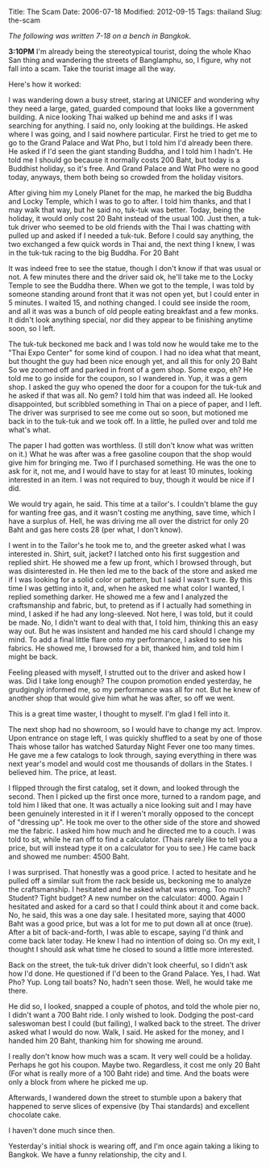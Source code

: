 Title: The Scam
Date: 2006-07-18
Modified: 2012-09-15
Tags: thailand
Slug: the-scam

<em>The following was written 7-18 on a bench in Bangkok.</em>

<strong>3:10PM</strong>
I'm already being the stereotypical tourist, doing the whole Khao San thing and wandering the streets of Banglamphu, so, I figure, why not fall into a scam. Take the tourist image all the way.

Here's how it worked:

I was wandering down a busy street, staring at UNICEF and wondering why they need a large, gated, guarded compound that looks like a government building. A nice looking Thai walked up behind me and asks if I was searching for anything. I said no, only looking at the buildings. He asked where I was going, and I said nowhere particular. First he tried to get me to go to the Grand Palace and Wat Pho, but I told him I'd already been there. He asked if I'd seen the giant standing Buddha, and I told him I hadn't. He told me I should go because it normally costs 200 Baht, but today is a Buddhist holiday, so it's free. And Grand Palace and Wat Pho were no good today, anyways, them both being so crowded from the holiday visitors.

After giving him my Lonely Planet for the map, he marked the big Buddha and Locky Temple, which I was to go to after. I told him thanks, and that I may walk that way, but he said no, tuk-tuk was better. Today, being the holiday, it would only cost 20 Baht instead of the usual 100. Just then, a tuk-tuk driver who seemed to be old friends with the Thai I was chatting with pulled up and asked if I needed a tuk-tuk. Before I could say anything, the two exchanged a few quick words in Thai and, the next thing I knew, I was in the tuk-tuk racing to the big Buddha. For 20 Baht

It was indeed free to see the statue, though I don't know if that was usual or not. A few minutes there and the driver said ok, he'll take me to the Locky Temple to see the Buddha there. When we got to the temple, I was told by someone standing around front that it was not open yet, but I could enter in 5 minutes. I waited 15, and nothing changed. I could see inside the room, and all it was was a bunch of old people eating breakfast and a few monks. It didn't look anything special, nor did they appear to be finishing anytime soon, so I left.

The tuk-tuk beckoned me back and I was told now he would take me to the "Thai Expo Center" for some kind of coupon. I had no idea what that meant, but thought the guy had been nice enough yet, and all this for only 20 Baht So we zoomed off and parked in front of a gem shop. Some expo, eh? He told me to go inside for the coupon, so I wandered in. Yup, it was a gem shop. I asked the guy who opened the door for a coupon for the tuk-tuk and he asked if that was all. No gem? I told him that was indeed all. He looked disappointed, but scribbled something in Thai on a piece of paper, and I left. The driver was surprised to see me come out so soon, but motioned me back in to the tuk-tuk and we took off. In a little, he pulled over and told me what's what.

The paper I had gotten was worthless. (I still don't know what was written on it.) What he was after was a free gasoline coupon that the shop would give him for bringing me. Two if I purchased something. He was the one to ask for it, not me, and I would have to stay for at least 10 minutes, looking interested in an item. I was not required to buy, though it would be nice if I did. 

We would try again, he said. This time at a tailor's. I couldn't blame the guy for wanting free gas, and it wasn't costing me anything, save time, which I have a surplus of. Hell, he was driving me all over the district for only 20 Baht and gas here costs 28 (per what, I don't know).

I went in to the Tailor's he took me to, and the greeter asked what I was interested in. Shirt, suit, jacket? I latched onto his first suggestion and replied shirt. He showed me a few up front, which I browsed through, but was disinterested in. He then led me to the back of the store and asked me if I was looking for a solid color or pattern, but I said I wasn't sure. By this time I was getting into it, and, when he asked me what color I wanted, I replied something darker. He showed me a few and I analyzed the craftsmanship and fabric, but, to pretend as if I actually had something in mind, I asked if he had any long-sleeved. Not here, I was told, but it could be made. No, I didn't want to deal with that, I told him, thinking this an easy way out. But he was insistent and handed me his card should I change my mind. To add a final little flare onto my performance, I asked to see his fabrics. He showed me, I browsed for a bit, thanked him, and told him I might be back.

Feeling pleased with myself, I strutted out to the driver and asked how I was. Did I take long enough? The coupon promotion ended yesterday, he grudgingly informed me, so my performance was all for not. But he knew of another shop that would give him what he was after, so off we went.

This is a great time waster, I thought to myself. I'm glad I fell into it.

The next shop had no showroom, so I would have to change my act. Improv. Upon entrance on stage left, I was quickly shuffled to a seat by one of those Thais whose tailor has watched Saturday Night Fever one too many times. He gave me a few catalogs to look through, saying everything in there was next year's model and would cost me thousands of dollars in the States. I believed him. The price, at least.

I flipped through the first catalog, set it down, and looked through the second. Then I picked up the first once more, turned to a random page, and told him I liked that one. It was actually a nice looking suit and I may have been genuinely interested in it if I weren't morally opposed to the concept of  "dressing up". He took me over to the other side of the store and showed me the fabric. I asked him how much and he directed me to a couch. I was told to sit, while he ran off to find a calculator. (Thais rarely like to tell you a price, but will instead type it on a calculator for you to see.) He came back and showed me number: 4500 Baht.

I was surprised. That honestly was a good price. I acted to hesitate and he pulled off a similar suit from the rack beside us, beckoning me to analyze the craftsmanship. I hesitated and he asked what was wrong. Too much? Student? Tight budget? A new number on the calculator: 4000. Again I hesitated and asked for a card so that I could think about it and come back. No, he said, this was a one day sale. I hesitated more, saying that 4000 Baht was a good price, but was a lot for me to put down all at once (true). After a bit of back-and-forth, I was able to escape, saying I'd think and come back later today. He knew I had no intention of doing so. On my exit, I thought I should ask what time he closed to sound a little more interested.

Back on the street, the tuk-tuk driver didn't look cheerful, so I didn't ask how I'd done. He questioned if I'd been to the Grand Palace. Yes, I had. Wat Pho? Yup. Long tail boats? No, hadn't seen those. Well, he would take me there.

He did so, I looked, snapped a couple of photos, and told the whole pier no, I didn't want a 700 Baht ride. I only wished to look. Dodging the post-card saleswoman best I could (but failing), I walked back to the street. The driver asked what I would do now. Walk, I said. He asked for the money, and I handed him 20 Baht, thanking him for showing me around.

I really don't know how much was a scam. It very well could be a holiday. Perhaps he got his coupon. Maybe two. Regardless, it cost me only 20 Baht (For what is really more of a 100 Baht ride) and time. And the boats were only a block from where he picked me up.

Afterwards, I wandered down the street to stumble upon a bakery that happened to serve slices of expensive (by Thai standards) and excellent chocolate cake.

I haven't done much since then.

Yesterday's initial shock is wearing off, and I'm once again taking a liking to Bangkok. We have a funny relationship, the city and I.
